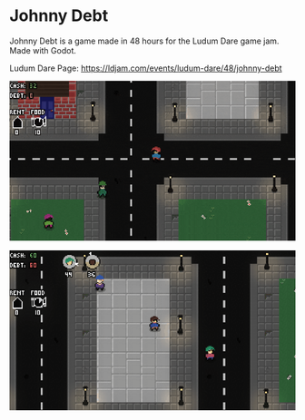 # Johnny Debt

Johnny Debt is a game made in 48 hours for the Ludum Dare game jam. Made with Godot. 

Ludum Dare Page: https://ldjam.com/events/ludum-dare/48/johnny-debt

![alt text](jdgif1.gif)

![alt text](jdgif2.gif)

